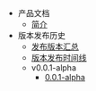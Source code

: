 <!-- markdownlint-disable MD007 -->
<!-- markdownlint-disable MD041 -->

- 产品文档
  - [简介](/overview.md)
- 版本发布历史
  - [发布版本汇总](/releases/release-notes.md)
  - [版本发布时间线](/releases/release-timeline.md)
  - v0.0.1-alpha
    - [0.0.1-alpha](/releases/release-0.0.1-alpha.md)